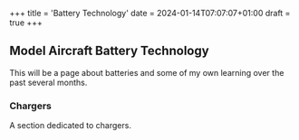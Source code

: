+++
title = 'Battery Technology'
date = 2024-01-14T07:07:07+01:00
draft = true
+++
## Model Aircraft Battery Technology

This will be a page about batteries and some of my own learning over the past several months.

### Chargers
A section dedicated to chargers.
